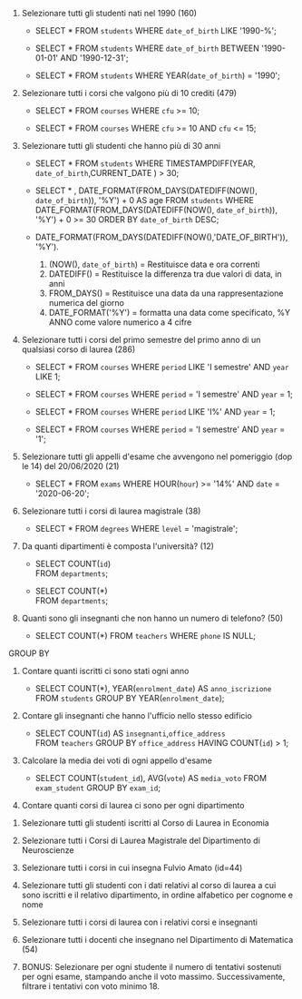 1. Selezionare tutti gli studenti nati nel 1990 (160)

    -   SELECT * 
        FROM `students` 
        WHERE `date_of_birth` LIKE '1990-%';

    -   SELECT * 
        FROM `students` 
        WHERE `date_of_birth` 
        BETWEEN '1990-01-01' AND '1990-12-31';

    -   SELECT * 
        FROM `students` 
        WHERE YEAR(`date_of_birth`) = '1990';

2. Selezionare tutti i corsi che valgono più di 10 crediti (479)

    -   SELECT * 
        FROM `courses` 
        WHERE `cfu` >= 10;

    -   SELECT * 
        FROM `courses` 
        WHERE `cfu` >= 10 AND `cfu` <= 15;

3. Selezionare tutti gli studenti che hanno più di 30 anni

    -   SELECT * 
        FROM `students` 
        WHERE TIMESTAMPDIFF(YEAR, `date_of_birth`,CURRENT_DATE ) > 30;

    -   SELECT * , DATE_FORMAT(FROM_DAYS(DATEDIFF(NOW(), `date_of_birth`)),     '%Y') + 0 AS age 
        FROM `students` 
        WHERE DATE_FORMAT(FROM_DAYS(DATEDIFF(NOW(), `date_of_birth`)), '%Y') + 0 >= 30 
        ORDER BY `date_of_birth` DESC;

    - DATE_FORMAT(FROM_DAYS(DATEDIFF(NOW(),'DATE_OF_BIRTH')), '%Y').
        1. (NOW(), `date_of_birth`) = Restituisce data e ora correnti
        2. DATEDIFF() = Restituisce la differenza tra due valori di data, in anni
        3. FROM_DAYS() = Restituisce una data da una rappresentazione numerica del giorno
        4. DATE_FORMAT('%Y') = formatta una data come specificato, %Y  ANNO come valore numerico a 4 cifre

    

4. Selezionare tutti i corsi del primo semestre del primo anno di un qualsiasi corso di laurea (286)

    -   SELECT * 
        FROM `courses` 
        WHERE `period` LIKE 'I semestre' 
        AND `year` LIKE 1;

    -   SELECT * 
        FROM `courses` 
        WHERE `period` = 'I semestre' 
        AND `year` = 1;

    -   SELECT * 
        FROM `courses` 
        WHERE `period` LIKE 'I%' 
        AND `year` = 1;

    -   SELECT * 
        FROM `courses` 
        WHERE `period` = 'I semestre' 
        AND `year` = '1';

5. Selezionare tutti gli appelli d'esame che avvengono nel pomeriggio (dop le 14) del 20/06/2020 (21)

    -   SELECT * 
        FROM `exams` 
        WHERE HOUR(`hour`) >= '14%' 
        AND `date` = '2020-06-20';

6. Selezionare tutti i corsi di laurea magistrale (38)

    -   SELECT * 
        FROM `degrees` 
        WHERE `level` = 'magistrale';   

7. Da quanti dipartimenti è composta l'università? (12)

    -   SELECT COUNT(`id`)   
        FROM `departments`;

    -   SELECT COUNT(*)  
        FROM `departments`;

8. Quanti sono gli insegnanti che non hanno un numero di telefono? (50)

    -   SELECT COUNT(*) 
        FROM `teachers` 
        WHERE `phone` IS NULL;

<!-- ////////////////////////////////////////////////////////////////////// -->

GROUP BY

1. Contare quanti iscritti ci sono stati ogni anno

    -   SELECT COUNT(*), YEAR(`enrolment_date`) AS `anno_iscrizione` 
        FROM `students`
        GROUP BY  YEAR(`enrolment_date`);

2. Contare gli insegnanti che hanno l'ufficio nello stesso edificio

    -   SELECT COUNT(`id`) AS `insegnanti`,`office_address`  
        FROM `teachers`
        GROUP BY `office_address`
        HAVING COUNT(`id`) > 1;

3. Calcolare la media dei voti di ogni appello d'esame

    -   SELECT COUNT(`student_id`), AVG(`vote`) AS `media_voto` 
        FROM `exam_student`
        GROUP BY `exam_id`;

4. Contare quanti corsi di laurea ci sono per ogni dipartimento

<!-- ////////////////////////////////////////////////////////////////////// -->

1. Selezionare tutti gli studenti iscritti al Corso di Laurea in Economia

2. Selezionare tutti i Corsi di Laurea Magistrale del Dipartimento di
Neuroscienze

3. Selezionare tutti i corsi in cui insegna Fulvio Amato (id=44)

4. Selezionare tutti gli studenti con i dati relativi al corso di laurea a cui
sono iscritti e il relativo dipartimento, in ordine alfabetico per cognome e
nome

5. Selezionare tutti i corsi di laurea con i relativi corsi e insegnanti

6. Selezionare tutti i docenti che insegnano nel Dipartimento di
Matematica (54)

7. BONUS: Selezionare per ogni studente il numero di tentativi sostenuti
per ogni esame, stampando anche il voto massimo. Successivamente,
filtrare i tentativi con voto minimo 18.


